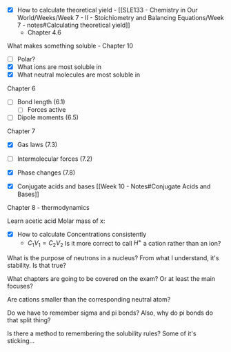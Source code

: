 - [x] How to calculate theoretical yield - [[SLE133 - Chemistry in Our World/Weeks/Week 7 - II - Stoichiometry and Balancing Equations/Week 7 - notes#Calculating theoretical yield]]
	- Chapter 4.6

What makes something soluble - Chapter 10
- [ ] Polar? 
- [x] What ions are most soluble in
- [x] What neutral molecules are most soluble in

Chapter 6
- [ ] Bond length (6.1)
	- [ ] Forces active
- [ ] Dipole moments (6.5)

Chapter 7
- [x] Gas laws (7.3)
- [ ] Intermolecular forces (7.2)
- [x] Phase changes (7.8)

- [x] Conjugate acids and bases [[Week 10 - Notes#Conjugate Acids and Bases]]

Chapter 8 - thermodynamics

Learn acetic acid
Molar mass of x:

- [x] How to calculate Concentrations consistently
	- $C_{1}V_1=C_2V_2$
Is it more correct to call $H^{+}$ a cation rather than an ion?

What is the purpose of neutrons in a nucleus? From what I understand, it's stability. Is that true?


What chapters are going to be covered on the exam? Or at least the main focuses?

Are cations smaller than the corresponding neutral atom?

Do we have to remember sigma and pi bonds?
Also, why do pi bonds do that split thing?

Is there a method to remembering the solubility rules? Some of it's sticking...